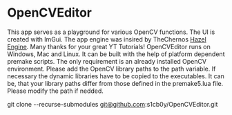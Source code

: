 # OpenCVEditor

This app serves as a playground for various OpenCV functions. The UI is created with ImGui. The app engine was insired by TheChernos [Hazel Engine](https://github.com/TheCherno/Hazel). Many thanks for your great YT Tutorials! OpenCVEditor runs on Windows, Mac and Linux. It can be built with the help of platform dependent premake scripts.
The only requirement is an already installed OpenCV environment. 
Please add the OpenCV library paths to the path variable. If necessary the dynamic libraries have to be copied to the executables.
It can be, that your library paths differ from those defined in the premake5.lua file. Please modify the path if nedded.

git clone --recurse-submodules git@github.com:s1cb0y/OpenCVEditor.git

